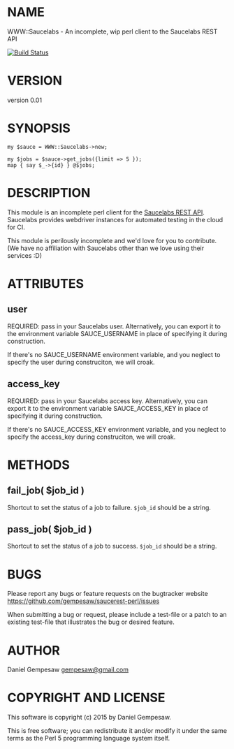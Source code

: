 # NAME

WWW::Saucelabs - An incomplete, wip perl client to the Saucelabs REST API

[![Build Status](https://travis-ci.org/gempesaw/saucerest-perl.svg?branch=master)](https://travis-ci.org/gempesaw/saucerest-perl)

# VERSION

version 0.01

# SYNOPSIS

    my $sauce = WWW::Saucelabs->new;

    my $jobs = $sauce->get_jobs({limit => 5 });
    map { say $_->{id} } @$jobs;

# DESCRIPTION

This module is an incomplete perl client for the [Saucelabs REST
API](https://docs.saucelabs.com/reference/rest-api/). Saucelabs
provides webdriver instances for automated testing in the cloud for
CI.

This module is perilously incomplete and we'd love for you to
contribute. (We have no affiliation with Saucelabs other than we love
using their services :D)

# ATTRIBUTES

## user

REQUIRED: pass in your Saucelabs user. Alternatively, you can
export it to the environment variable SAUCE\_USERNAME in place of
specifying it during construction.

If there's no SAUCE\_USERNAME environment variable, and you neglect to
specify the user during construciton, we will croak.

## access\_key

REQUIRED: pass in your Saucelabs access key. Alternatively, you can
export it to the environment variable SAUCE\_ACCESS\_KEY in place of
specifying it during construction.

If there's no SAUCE\_ACCESS\_KEY environment variable, and you neglect to
specify the access\_key during construciton, we will croak.

# METHODS

## fail\_job( $job\_id )

Shortcut to set the status of a job to failure. `$job_id` should be a
string.

## pass\_job( $job\_id )

Shortcut to set the status of a job to success. `$job_id` should be a
string.

# BUGS

Please report any bugs or feature requests on the bugtracker website
https://github.com/gempesaw/saucerest-perl/issues

When submitting a bug or request, please include a test-file or a
patch to an existing test-file that illustrates the bug or desired
feature.

# AUTHOR

Daniel Gempesaw <gempesaw@gmail.com>

# COPYRIGHT AND LICENSE

This software is copyright (c) 2015 by Daniel Gempesaw.

This is free software; you can redistribute it and/or modify it under
the same terms as the Perl 5 programming language system itself.
